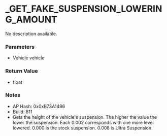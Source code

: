 # _GET_FAKE_SUSPENSION_LOWERING_AMOUNT

No description available.

### Parameters
* Vehicle vehicle

### Return Value
* float

### Notes
* AP Hash: 0x0xB73A1486
* Build: 811
* Gets the height of the vehicle's suspension.
The higher the value the lower the suspension. Each 0.002 corresponds with one more level lowered.
0.000 is the stock suspension.
0.008 is Ultra Suspension.

